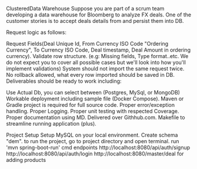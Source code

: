 ClusteredData Warehouse
Suppose you are part of a scrum team developing a data warehouse for Bloomberg to analyze FX deals. One of the customer stories is to accept deals details from and persist them into DB.

Request logic as follows:

Request Fields(Deal Unique Id, From Currency ISO Code "Ordering Currency", To Currency ISO Code, Deal timestamp, Deal Amount in ordering currency).
Validate row structure. (e.g: Missing fields, Type format..etc. We do not expect you to cover all possible cases but we'll look into how you'll implement validations)
System should not import the same request twice.
No rollback allowed, what every row imported should be saved in DB.
Deliverables should be ready to work including:

Use Actual Db, you can select between (Postgres, MySql, or MongoDB)
Workable deployment including sample file (Docker Compose).
Maven or Gradle project is required for full source code.
Proper error/exception handling.
Proper Logging.
Proper unit testing with respected Coverage.
Proper documentation using MD.
Delivered over Githhub.com.
Makefile to streamline running application (plus).

Project Setup
Setup MySQL on your local environment. Create schema "dem".
to run the project, go to project directory and open terminal. run 'mvn spring-boot-run' cmd
endpoints
http://localhost:8080/api/auth/signup
http://localhost:8080/api/auth/login
http://localhost:8080/master/deal for adding products
